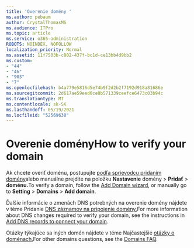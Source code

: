 ```yaml
---
title: 'Overenie domény '
ms.author: pebaum
author: CrystalThomasMS
ms.audience: ITPro
ms.topic: article
ms.service: o365-administration
ROBOTS: NOINDEX, NOFOLLOW
localization_priority: Normal
ms.assetid: 11f7503b-c802-437f-bc1d-ce13bb4d9bb2
ms.custom:
- "44"
- "46"
- "903"
- "7"
ms.openlocfilehash: b4a779e5816d5e74b9f2d2b2f7192d918a81686e
ms.sourcegitcommit: 2d617ae59eed0ce8b571339ceefce6473c03b94c
ms.translationtype: MT
ms.contentlocale: sk-SK
ms.lasthandoff: 05/19/2021
ms.locfileid: "52569630"
---
```

# <a name="how-to-verify-your-domain"></a><span data-ttu-id="169c0-102">Overenie domény</span><span class="sxs-lookup"><span data-stu-id="169c0-102">How to verify your domain</span></span>

<span data-ttu-id="169c0-103">Ak chcete overiť doménu, postupujte [podľa sprievodcu pridaním domény](https://admin.microsoft.com/Adminportal#/Domains/Wizard)alebo manuálne prejdite na položku **Nastavenie** domény  >  **Pridať**  >  **doménu.**</span><span class="sxs-lookup"><span data-stu-id="169c0-103">To verify a domain, follow the [Add Domain wizard](https://admin.microsoft.com/Adminportal#/Domains/Wizard), or manually go to **Setting** > **Domains** > **Add domain**.</span></span>

<span data-ttu-id="169c0-104">Ďalšie informácie o zmenách DNS potrebných na overenie domény nájdete v téme Pridanie [DNS záznamov na pripojenie domény.](/microsoft-365/admin/get-help-with-domains/create-dns-records-at-any-dns-hosting-provider)</span><span class="sxs-lookup"><span data-stu-id="169c0-104">For more information about DNS changes required to verify your domain, see the instructions in [Add DNS records to connect your domain](/microsoft-365/admin/get-help-with-domains/create-dns-records-at-any-dns-hosting-provider).</span></span>

<span data-ttu-id="169c0-105">Otázky týkajúce sa iných domén nájdete v téme Najčastejšie [otázky o doménach.](/microsoft-365/admin/setup/domains-faq)</span><span class="sxs-lookup"><span data-stu-id="169c0-105">For other domains questions, see the [Domains FAQ](/microsoft-365/admin/setup/domains-faq).</span></span>
